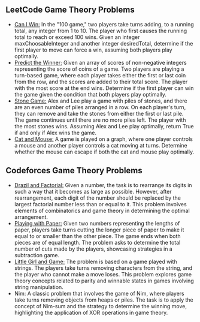 ## LeetCode Game Theory Problems
- [Can I Win:](https://leetcode.com/problems/can-i-win/) In the "100 game," two players take turns adding, to a running total, any integer from 1 to 10. The player who first causes the running total to reach or exceed 100 wins. Given an integer maxChoosableInteger and another integer desiredTotal, determine if the first player to move can force a win, assuming both players play optimally.
- [Predict the Winner:](https://leetcode.com/problems/predict-the-winner/) Given an array of scores of non-negative integers representing the score of coins of a game. Two players are playing a turn-based game, where each player takes either the first or last coin from the row, and the scores are added to their total score. The player with the most score at the end wins. Determine if the first player can win the game given the condition that both players play optimally.
- [Stone Game:](https://leetcode.com/problems/stone-game/) Alex and Lee play a game with piles of stones, and there are an even number of piles arranged in a row. On each player's turn, they can remove and take the stones from either the first or last pile. The game continues until there are no more piles left. The player with the most stones wins. Assuming Alex and Lee play optimally, return True if and only if Alex wins the game.
- [Cat and Mouse:](https://leetcode.com/problems/cat-and-mouse/) A game is played on a graph, where one player controls a mouse and another player controls a cat moving at turns. Determine whether the mouse can escape if both the cat and mouse play optimally.

## Codeforces Game Theory Problems
- [Drazil and Factorial:](https://codeforces.com/problemset/problem/515/C) Given a number, the task is to rearrange its digits in such a way that it becomes as large as possible. However, after rearrangement, each digit of the number should be replaced by the largest factorial number less than or equal to it. This problem involves elements of combinatorics and game theory in determining the optimal arrangement.
- [Playing with Paper:](https://codeforces.com/problemset/problem/527/A) Given two numbers representing the lengths of paper, players take turns cutting the longer piece of paper to make it equal to or smaller than the other piece. The game ends when both pieces are of equal length. The problem asks to determine the total number of cuts made by the players, showcasing strategies in a subtraction game.
- [Little Girl and Game:](https://codeforces.com/problemset/problem/276/B) The problem is based on a game played with strings. The players take turns removing characters from the string, and the player who cannot make a move loses. This problem explores game theory concepts related to parity and winnable states in games involving string manipulation.
- Nim: A classic problem that involves the game of Nim, where players take turns removing objects from heaps or piles. The task is to apply the concept of Nim-sum and the strategy to determine the winning move, highlighting the application of XOR operations in game theory.
